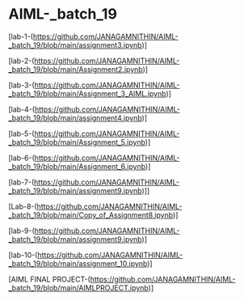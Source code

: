 # AIML-_batch_19
[lab-1-(https://github.com/JANAGAMNITHIN/AIML-_batch_19/blob/main/assignment3.ipynb)]

[lab-2-(https://github.com/JANAGAMNITHIN/AIML-_batch_19/blob/main/Assignment2.ipynb)]

[lab-3-(https://github.com/JANAGAMNITHIN/AIML-_batch_19/blob/main/Assignment_3_AIML.ipynb)]

[lab-4-(https://github.com/JANAGAMNITHIN/AIML-_batch_19/blob/main/assignment4.ipynb)]

[lab-5-(https://github.com/JANAGAMNITHIN/AIML-_batch_19/blob/main/Assignment_5.ipynb)]

[lab-6-(https://github.com/JANAGAMNITHIN/AIML-_batch_19/blob/main/Assignment_6.ipynb)]

[lab-7-(https://github.com/JANAGAMNITHIN/AIML-_batch_19/blob/main/assignment9.ipynb)]]

[Lab-8-(https://github.com/JANAGAMNITHIN/AIML-_batch_19/blob/main/Copy_of_Assignment8.ipynb)]

[lab-9-(https://github.com/JANAGAMNITHIN/AIML-_batch_19/blob/main/assignment9.ipynb)]

[lab-10-(https://github.com/JANAGAMNITHIN/AIML-_batch_19/blob/main/assignment_10.ipynb)]

[AIML FINAL PROJECT-(https://github.com/JANAGAMNITHIN/AIML-_batch_19/blob/main/AIMLPROJECT.ipynb)]
